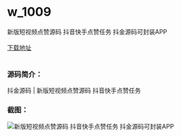 # w_1009
新版短视频点赞源码 抖音快手点赞任务 抖金源码可封装APP
<br/></br>
[下载地址](https://www.uuid2.com/1009.html "下载地址")
<br/></br>
<h3>源码简介：</h3>
<p>抖金源码 | 新版短视频点赞源码 抖音快手点赞任务<p>
<h3>截图：</h3>
<img src="https://www.uuid2.com/wp-content/uploads/img/202105/447e5fb542.png" alt="新版短视频点赞源码 抖音快手点赞任务 抖金源码可封装APP">
